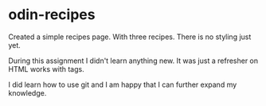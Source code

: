 # odin-recipes

Created a simple recipes page. With three recipes. There is no styling just yet. 

During this assignment I didn't learn anything new. It was just a refresher on HTML works with tags. 

I did learn how to use git and I am happy that I can further expand my knowledge. 